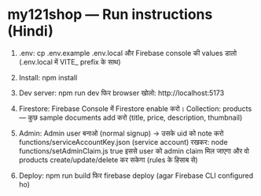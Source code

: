 # my121shop — Run instructions (Hindi)

1) .env:
   cp .env.example .env.local
   और Firebase console की values डालो (.env.local में VITE_ prefix के साथ)

2) Install:
   npm install

3) Dev server:
   npm run dev
   फिर browser खोलो: http://localhost:5173

4) Firestore:
   Firebase Console में Firestore enable करो।
   Collection: products — कुछ sample documents add करो (title, price, description, thumbnail)

5) Admin:
   Admin user बनाओ (normal signup) → उसके uid को note करो
   functions/serviceAccountKey.json (service account) रखकर:
     node functions/setAdminClaim.js <UID> true
   इससे user को admin claim मिल जाएगा और वो products create/update/delete कर सकेगा (rules के हिसाब से)

6) Deploy:
   npm run build
   फिर firebase deploy (agar Firebase CLI configured ho)